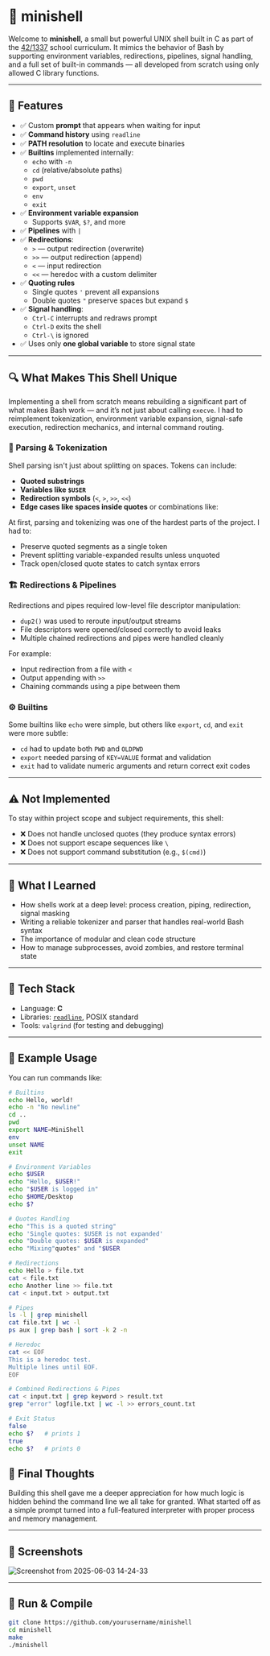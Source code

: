 # 🐚 minishell

Welcome to **minishell**, a small but powerful UNIX shell built in C as part of the [42/1337](https://1337.ma) school curriculum. It mimics the behavior of Bash by supporting environment variables, redirections, pipelines, signal handling, and a full set of built-in commands — all developed from scratch using only allowed C library functions.

---

## 🚀 Features

- ✅ Custom **prompt** that appears when waiting for input
- ✅ **Command history** using `readline`
- ✅ **PATH resolution** to locate and execute binaries
- ✅ **Builtins** implemented internally:
  - `echo` with `-n`
  - `cd` (relative/absolute paths)
  - `pwd`
  - `export`, `unset`
  - `env`
  - `exit`
- ✅ **Environment variable expansion**
  - Supports `$VAR`, `$?`, and more
- ✅ **Pipelines** with `|`
- ✅ **Redirections**:
  - `>` — output redirection (overwrite)
  - `>>` — output redirection (append)
  - `<` — input redirection
  - `<<` — heredoc with a custom delimiter
- ✅ **Quoting rules**
  - Single quotes `'` prevent all expansions
  - Double quotes `"` preserve spaces but expand `$`
- ✅ **Signal handling**:
  - `Ctrl-C` interrupts and redraws prompt
  - `Ctrl-D` exits the shell
  - `Ctrl-\` is ignored
- ✅ Uses only **one global variable** to store signal state

---

## 🔍 What Makes This Shell Unique

Implementing a shell from scratch means rebuilding a significant part of what makes Bash work — and it’s not just about calling `execve`. I had to reimplement tokenization, environment variable expansion, signal-safe execution, redirection mechanics, and internal command routing.

### 🧩 Parsing & Tokenization

Shell parsing isn't just about splitting on spaces. Tokens can include:
- **Quoted substrings**
- **Variables like `$USER`**
- **Redirection symbols** (`<`, `>`, `>>`, `<<`)
- **Edge cases like spaces inside quotes** or combinations like:


At first, parsing and tokenizing was one of the hardest parts of the project. I had to:
- Preserve quoted segments as a single token
- Prevent splitting variable-expanded results unless unquoted
- Track open/closed quote states to catch syntax errors

### 🏗️ Redirections & Pipelines

Redirections and pipes required low-level file descriptor manipulation:
- `dup2()` was used to reroute input/output streams
- File descriptors were opened/closed correctly to avoid leaks
- Multiple chained redirections and pipes were handled cleanly

For example:
- Input redirection from a file with `<`
- Output appending with `>>`
- Chaining commands using a pipe between them

### ⚙️ Builtins

Some builtins like `echo` were simple, but others like `export`, `cd`, and `exit` were more subtle:
- `cd` had to update both `PWD` and `OLDPWD`
- `export` needed parsing of `KEY=VALUE` format and validation
- `exit` had to validate numeric arguments and return correct exit codes

---

## ⚠️ Not Implemented

To stay within project scope and subject requirements, this shell:
- ❌ Does not handle unclosed quotes (they produce syntax errors)
- ❌ Does not support escape sequences like `\`
- ❌ Does not support command substitution (e.g., `$(cmd)`)

---

## 🧠 What I Learned

- How shells work at a deep level: process creation, piping, redirection, signal masking
- Writing a reliable tokenizer and parser that handles real-world Bash syntax
- The importance of modular and clean code structure
- How to manage subprocesses, avoid zombies, and restore terminal state

---

## 🔧 Tech Stack

- Language: **C**
- Libraries: [`readline`](https://tiswww.case.edu/php/chet/readline/rltop.html), POSIX standard
- Tools: `valgrind` (for testing and debugging)

---

## 📂 Example Usage

You can run commands like:
```bash
# Builtins
echo Hello, world!
echo -n "No newline"
cd ..
pwd
export NAME=MiniShell
env
unset NAME
exit

# Environment Variables
echo $USER
echo "Hello, $USER!"
echo "$USER is logged in"
echo $HOME/Desktop
echo $?

# Quotes Handling
echo "This is a quoted string"
echo 'Single quotes: $USER is not expanded'
echo "Double quotes: $USER is expanded"
echo "Mixing"quotes" and "$USER

# Redirections
echo Hello > file.txt
cat < file.txt
echo Another line >> file.txt
cat < input.txt > output.txt

# Pipes
ls -l | grep minishell
cat file.txt | wc -l
ps aux | grep bash | sort -k 2 -n

# Heredoc
cat << EOF
This is a heredoc test.
Multiple lines until EOF.
EOF

# Combined Redirections & Pipes
cat < input.txt | grep keyword > result.txt
grep "error" logfile.txt | wc -l >> errors_count.txt

# Exit Status
false
echo $?   # prints 1
true
echo $?   # prints 0
```
## 🏁 Final Thoughts

Building this shell gave me a deeper appreciation for how much logic is hidden behind the command line we all take for granted. What started off as a simple prompt turned into a full-featured interpreter with proper process and memory management.

---

## 📸 Screenshots 

![Screenshot from 2025-06-03 14-24-33](https://github.com/user-attachments/assets/12a21a67-f0e1-498f-ae28-b029e7f83d0d)

---

## 🧪 Run & Compile

```bash
git clone https://github.com/yourusername/minishell
cd minishell
make
./minishell
